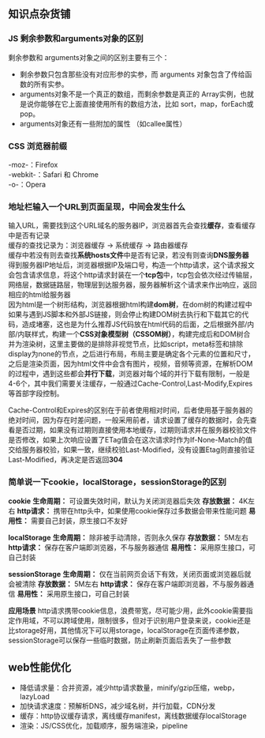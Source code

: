## 知识点杂货铺
### JS 剩余参数和arguments对象的区别
剩余参数和 arguments对象之间的区别主要有三个：

+ 剩余参数只包含那些没有对应形参的实参，而 arguments 对象包含了传给函数的所有实参。
+ arguments对象不是一个真正的数组，而剩余参数是真正的 Array实例，也就是说你能够在它上面直接使用所有的数组方法，比如 sort，map，forEach或pop。
+ arguments对象还有一些附加的属性 （如callee属性）

### CSS 浏览器前缀
-moz-：Firefox  
-webkit-：Safari 和 Chrome       
-o-：Opera

### 地址栏输入一个URL到页面呈现，中间会发生什么
输入URL，需要找到这个URL域名的服务器IP，浏览器首先会查找**缓存**，查看缓存中是否有记录  
缓存的查找记录为：浏览器缓存 -> 系统缓存 -> 路由器缓存  
缓存中若没有则去查找**系统hosts文件**中是否有记录，若没有则查询**DNS服务器**  
得到服务器IP地址后，浏览器根据IP及端口号，构造一个http请求，这个请求报文会包含请求信息，将这个http请求封装在一个**tcp包**中，tcp包会依次经过传输层，网络层，数据链路层，物理层到达服务器，服务器解析这个请求来作出响应，返回相应的html给服务器  
因为html是一个树形结构，浏览器根据html构建**dom树**，在dom树的构建过程中如果与遇到JS脚本和外部JS链接，则会停止构建DOM树去执行和下载其它的代码，造成堵塞，这也是为什么推荐JS代码放在html代码的后面，之后根据外部/内部/内联样式，构建一个**CSS对象模型树（CSSOM树）**，构建完成后和DOM树合并为渲染树，这里主要做的是排除非视觉节点，比如script，meta标签和排除display为none的节点，之后进行布局，布局主要是确定各个元素的位置和尺寸，之后是渲染页面，因为html文件中会含有图片，视频，音频等资源，在解析DOM的过程中，遇到这些都会**并行下载**，浏览器对每个域的并行下载有限制，一般是4-6个，其中我们需要关注缓存，一般通过Cache-Control,Last-Modify,Expires等首部字段控制。

Cache-Control和Expires的区别在于前者使用相对时间，后者使用基于服务器的绝对时间，因为存在时差问题，一般采用前者，请求设置了缓存的数据时，会先查看是否过期，如果没有过期则直接使用本地缓存，过期则请求并在服务器校验文件是否修改，如果上次响应设置了ETag值会在这次请求时作为If-None-Match的值交给服务器校验，如果一致，继续校验Last-Modified，没有设置Etag则直接验证Last-Modified，再决定是否返回**304**

### 简单说一下cookie，localStorage，sessionStorage的区别
**cookie**
**生命周期：** 可设置失效时间，默认为关闭浏览器后失效
**存放数据：** 4K左右
**http请求：** 携带在http头中，如果使用cookie保存过多数据会带来性能问题
**易用性：** 需要自己封装，原生接口不友好

**localStorage**
**生命周期：** 除非被手动清除，否则永久保存
**存放数据：** 5M左右
**http请求：** 保存在客户端即浏览器，不与服务器通信
**易用性：** 采用原生接口，可自己封装

**sessionStorage**
**生命周期：** 仅在当前网页会话下有效，关闭页面或浏览器后就会被清除
**存放数据：** 5M左右
**http请求：** 保存在客户端即浏览器，不与服务器通信
**易用性：** 采用原生接口，可自己封装

**应用场景**
http请求携带cookie信息，浪费带宽，尽可能少用，此外cookie需要指定作用域，不可以跨域使用，限制很多，但对于识别用户登录来说，cookie还是比storage好用，其他情况下可以用storage，localStorage在页面传递参数，sessionStorage可以保存一些临时数据，防止刷新页面后丢失了一些参数

## web性能优化
+ 降低请求量：合并资源，减少http请求数量，minify/gzip压缩，webp，lazyLoad  
+ 加快请求速度：预解析DNS，减少域名树，并行加载，CDN分发 
+ 缓存：http协议缓存请求，离线缓存manifest，离线数据缓存localStorage  
+ 渲染：JS/CSS优化，加载顺序，服务端渲染，pipeline